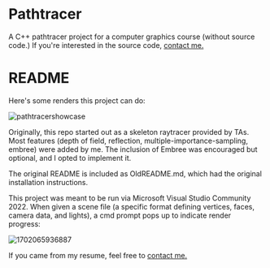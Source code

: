 # Pathtracer
A C++ pathtracer project for a computer graphics course (without source code.) If you're interested in the source code, [contact me.](mailto:euvinmkeel@gmail.com)

# README
Here's some renders this project can do:

![pathtracershowcase](https://github.com/euvinkeel/Pathtracer/assets/25259651/2c2bb972-0567-43ef-bca1-112da1f519f8)

Originally, this repo started out as a skeleton raytracer provided by TAs. Most features (depth of field, reflection, multiple-importance-sampling, embree) were added by me. The inclusion of Embree was encouraged but optional, and I opted to implement it.

The original README is included as OldREADME.md, which had the original installation instructions.

This project was meant to be run via Microsoft Visual Studio Community 2022. When given a scene file (a specific format defining vertices, faces, camera data, and lights), a cmd prompt pops up to indicate render progress:

![1702065936887](https://github.com/euvinkeel/Pathtracer/assets/25259651/35871d0c-4455-4f38-8085-e196e7f71c4b)

If you came from my resume, feel free to [contact me.](mailto:euvinmkeel@gmail.com)
